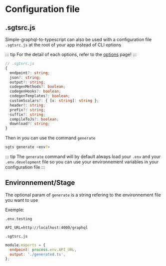 # Configuration file

## .sgtsrc.js

Simple-graphql-to-typescript can also be used with a configuration file `.sgtsrc.js` at the root of your app instead of CLI options

::: tip
For the detail of each options, refer to the [options](/options) page!
:::

```typescript
// .sgtsrc.js
{
  endpoint?: string;
  json?: string;
  output?: string;
  codegenMethods?: boolean;
  codegenHooks?: boolean;
  codegenTemplates?: boolean;
  customScalars?: { [x: string]: string };
  header?: string;
  prefix?: string;
  suffix?: string;
  compileToJs?: boolean;
  download?: string;
}
```

Then in you can use the command `generate`

```bash
sgts generate <env?>
```

::: tip
The `generate` command will by default always load your `.env` and your `.env.development` file so you can use your environnement variables in your configuration file
:::

## Environnement/Stage

The optional param of `generate` is a string refering to the environnement file you want to use

Exemple:

`.env.testing`

```env
API_URL=http://localhost:4000/graphql
```

`.sgtsrc.js`

```javascript
module.exports = {
  endpoint: process.env.API_URL,
  output: './generated.ts',
};
```
